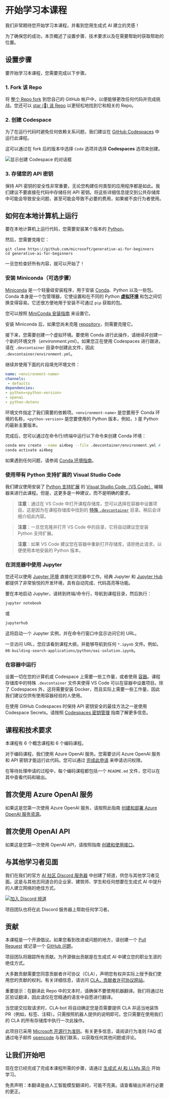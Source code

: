 # 开始学习本课程

我们非常期待您开始学习本课程，并看到您用生成式 AI 建立的灵感！

为了确保您的成功，本页概述了设置步骤、技术要求以及在需要帮助时获取帮助的位置。

## 设置步骤

要开始学习本课程，您需要完成以下步骤。

### 1. Fork 该 Repo

将 [整个 Repo fork](https://github.com/microsoft/generative-ai-for-beginners/fork?WT.mc_id=academic-105485-koreyst) 到您自己的 GitHub 帐户中，以便能够更改任何代码并完成挑战。您还可以 [star (🌟) 该 Repo](https://docs.github.com/en/get-started/exploring-projects-on-github/saving-repositories-with-stars?WT.mc_id=academic-105485-koreyst) 以更轻松地找到它和相关的 Repo。

### 2. 创建 Codespace

为了在运行代码时避免任何依赖关系问题，我们建议在 [GitHub Codespaces](https://github.com/features/codespaces?WT.mc_id=academic-105485-koreyst) 中运行此课程。

这可以通过在 fork 后的版本中选择 `Code` 选项并选择 **Codespaces** 选项来创建。

![显示创建 Codespace 的对话框](../../../translated_images/who-will-pay.6f2c33aa4143ba8edca4900340ceb6eb63fe85b96af52eafc2f6f52be3d3c6dd.zh.webp)

### 3. 存储您的 API 密钥

保持 API 密钥的安全性非常重要，无论您构建任何类型的应用程序都是如此。我们建议不要直接在代码中存储任何 API 密钥。将这些详细信息提交到公共存储库中可能会导致安全问题，甚至可能会导致不必要的费用，如果被不良行为者使用。

## 如何在本地计算机上运行

要在本地计算机上运行代码，您需要安装某个版本的 [Python](https://www.python.org/downloads/?WT.mc_id=academic-105485-koreyst)。

然后，您需要克隆它：

```shell
git clone https://github.com/microsoft/generative-ai-for-beginners
cd generative-ai-for-beginners
```

一旦您检查好所有内容，就可以开始了！

### 安装 Miniconda（可选步骤）

[Miniconda](https://conda.io/en/latest/miniconda.html?WT.mc_id=academic-105485-koreyst) 是一个轻量级安装程序，用于安装 [Conda](https://docs.conda.io/en/latest?WT.mc_id=academic-105485-koreyst)、Python 以及一些包。Conda 本身是一个包管理器，它使设置和在不同的 Python [**虚拟环境**](https://docs.python.org/3/tutorial/venv.html?WT.mc_id=academic-105485-koreyst) 和包之间切换变得容易。它还很方便地用于安装不可通过 `pip` 获取的包。

您可以按照 [MiniConda 安装指南](https://docs.anaconda.com/free/miniconda/#quick-command-line-install?WT.mc_id=academic-105485-koreyst) 来设置它。

安装 Miniconda 后，如果您尚未克隆 [repository](https://github.com/microsoft/generative-ai-for-beginners/fork?WT.mc_id=academic-105485-koreyst)，则需要克隆它。

接下来，您需要创建一个虚拟环境。要使用 Conda 进行此操作，请继续并创建一个新的环境文件（_environment.yml_）。如果您正在使用 Codespaces 进行跟进，请在 `.devcontainer` 目录中创建此文件，因此 `.devcontainer/environment.yml`。

继续并使用下面的片段填充环境文件：

```yml
name: <environment-name>
channels:
 - defaults
dependencies:
- python=<python-version>
- openai
- python-dotenv
```

环境文件指定了我们需要的依赖项。`<environment-name>` 是您要用于 Conda 环境的名称，`<python-version>` 是您要使用的 Python 版本，例如，`3` 是 Python 的最新主要版本。

完成后，您可以通过在命令行/终端中运行以下命令来创建 Conda 环境：

```bash
conda env create --name ai4beg --file .devcontainer/environment.yml # .devcontainer 子路径仅适用于 Codespace 设置
conda activate ai4beg
```

如果遇到任何问题，请参阅 [Conda 环境指南](https://docs.conda.io/projects/conda/en/latest/user-guide/tasks/manage-environments.html?WT.mc_id=academic-105485-koreyst)。

### 使用带有 Python 支持扩展的 Visual Studio Code

我们建议使用安装了 [Python 支持扩展](https://marketplace.visualstudio.com/items?itemName=ms-python.python&WT.mc_id=academic-105485-koreyst) 的 [Visual Studio Code（VS Code）](http://code.visualstudio.com/?WT.mc_id=academic-105485-koreyst) 编辑器来进行此课程。但是，这更多是一种建议，而不是明确的要求。

> **注意**：通过在 VS Code 中打开课程存储库，您可以选择在容器中设置项目。这是因为在课程存储库中找到的 [特殊 `.devcontainer`](https://code.visualstudio.com/docs/devcontainers/containers?itemName=ms-python.python&WT.mc_id=academic-105485-koreyst) 目录。稍后会详细介绍此内容。

> **注意**：一旦您克隆并打开 VS Code 中的目录，它将自动建议您安装 Python 支持扩展。

> **注意**：如果 VS Code 建议您在容器中重新打开存储库，请拒绝此请求，以便使用本地安装的 Python 版本。

### 在浏览器中使用 Jupyter

您还可以使用 [Jupyter 环境](https://jupyter.org?WT.mc_id=academic-105485-koreyst) 直接在浏览器中工作。经典 Jupyter 和 [Jupyter Hub](https://jupyter.org/hub?WT.mc_id=academic-105485-koreyst) 都提供了非常愉悦的开发环境，具有自动完成、代码高亮等功能。

要在本地启动 Jupyter，请转到终端/命令行，导航到课程目录，然后执行：

```bash
jupyter notebook
```

或

```bash
jupyterhub
```

这将启动一个 Jupyter 实例，并在命令行窗口中显示访问它的 URL。

一旦访问 URL，您应该看到课程大纲，并能够导航到任何 `*.ipynb` 文件。例如，`08-building-search-applications/python/oai-solution.ipynb`。

### 在容器中运行

设置一切在您的计算机或 Codespace 上需要一些工作量，或者使用 [容器](https://en.wikipedia.org/wiki/Containerization_(computing)?WT.mc_id=academic-105485-koreyst)。课程存储库中的特殊 `.devcontainer` 文件夹使得 VS Code 可以在容器中设置项目。除了 Codespaces 外，这将需要安装 Docker，而且实际上需要一些工作量，因此我们建议仅供有使用容器经验的人使用。

在使用 GitHub Codespaces 时保持 API 密钥安全的最佳方法之一是使用 Codespace Secrets。请按照 [Codespaces 密钥管理](https://docs.github.com/en/codespaces/managing-your-codespaces/managing-secrets-for-your-codespaces?WT.mc_id=academic-105485-koreyst) 指南了解更多信息。

## 课程和技术要求

本课程有 6 个概念课程和 6 个编码课程。

对于编码课程，我们使用 Azure OpenAI 服务。您需要访问 Azure OpenAI 服务和 API 密钥才能运行此代码。您可以通过 [完成此申请](https://azure.microsoft.com/products/ai-services/openai-service?WT.mc_id=academic-105485-koreyst) 来申请访问权限。

在等待处理申请的过程中，每个编码课程都包括一个 `README.md` 文件，您可以在其中查看代码和输出。

## 首次使用 Azure OpenAI 服务

如果这是您第一次使用 Azure OpenAI 服务，请按照此指南 [创建和部署 Azure OpenAI 服务资源](https://learn.microsoft.com/azure/ai-services/openai/how-to/create-resource?pivots=web-portal&WT.mc_id=academic-105485-koreyst)。

## 首次使用 OpenAI API

如果这是您第一次使用 OpenAI API，请按照指南 [创建和使用接口](https://platform.openai.com/docs/quickstart?context=pythont&WT.mc_id=academic-105485-koreyst)。

## 与其他学习者见面

我们在我们的官方 [AI 社区 Discord 服务器](https://aka.ms/genai-discord?WT.mc_id=academic-105485-koreyst) 中创建了频道，供您与其他学习者见面。这是与其他志同道合的企业家、建筑师、学生和任何想要在生成式 AI 中提升的人建立网络的绝佳方式。

[![加入 Discord 频道](https://dcbadge.vercel.app/api/server/ByRwuEEgH4)](https://aka.ms/genai-discord?WT.mc_id=academic-105485-koreyst)

项目团队也将在此 Discord 服务器上帮助任何学习者。

## 贡献

本课程是一个开源倡议。如果您看到改进或问题的地方，请创建一个 [Pull Request](https://github.com/microsoft/generative-ai-for-beginners/pulls?WT.mc_id=academic-105485-koreyst) 或记录一个 [GitHub 问题](https://github.com/microsoft/generative-ai-for-beginners/issues?WT.mc_id=academic-105485-koreyst)。

项目团队将跟踪所有贡献。为开源做出贡献是在生成式 AI 中建立您的职业生涯的绝佳方式。

大多数贡献需要您同意贡献者许可协议（CLA），声明您有权并实际上授予我们使用您的贡献的权利。有关详细信息，请访问 [CLA，贡献者许可协议网站](https://cla.microsoft.com?WT.mc_id=academic-105485-koreyst)。

重要提示：在翻译此 Repo 中的文本时，请确保不要使用机器翻译。我们将通过社区验证翻译，因此请仅在您精通的语言中自愿进行翻译。

当您提交拉取请求时，CLA-bot 将自动确定您是否需要提供 CLA 并适当地装饰 PR（例如，标签、注释）。只需按照机器人提供的说明即可。您只需要在使用我们的 CLA 的所有存储库中执行一次此操作。

此项目已采用 [Microsoft 开源行为准则](https://opensource.microsoft.com/codeofconduct/?WT.mc_id=academic-105485-koreyst)。有关更多信息，请阅读行为准则 FAQ 或通过电子邮件 [opencode](opencode@microsoft.com) 与我们联系，以获取任何其他问题或评论。

## 让我们开始吧

现在您已经完成了完成本课程所需的步骤，请通过 [生成式 AI 和 LLMs 简介](../01-introduction-to-genai/README.md?WT.mc_id=academic-105485-koreyst) 开始学习。


免责声明：本翻译是由人工智能模型翻译的，可能不完美。请查看输出并进行必要的更正。